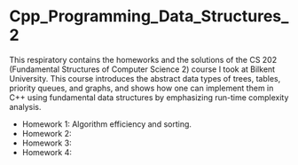 # Cpp_Programming_Data_Structures_2

This respiratory contains the homeworks and the solutions of the CS 202 (Fundamental Structures of Computer Science 2) course I took at Bilkent University. This course introduces the abstract data types of trees, tables, priority queues, and graphs, and shows how one can implement them in C++ using fundamental data structures by emphasizing run-time complexity analysis.

* Homework 1: Algorithm efficiency and sorting.
* Homework 2: 
* Homework 3:
* Homework 4: 

